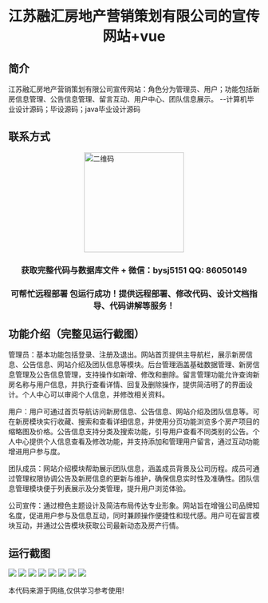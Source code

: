 <p><h1 align="center">江苏融汇房地产营销策划有限公司的宣传网站+vue</h1></p>

## 简介
江苏融汇房地产营销策划有限公司宣传网站：角色分为管理员、用户；功能包括新房信息管理、公告信息管理、留言互动、用户中心、团队信息展示。    --计算机毕业设计源码；毕设源码；java毕业设计源码


## 联系方式
<img src="https://bs-1329754181.cos.ap-shanghai.myqcloud.com/wx.jpg" alt="二维码" style="display: block; margin: 0 auto;" width="200px">
<p><h3 align="center">获取完整代码与数据库文件 + 微信：bysj5151 QQ: 86050149</h3></p>
<p><h3 align="center">可帮忙远程部署 包运行成功！提供远程部署、修改代码、设计文档指导、代码讲解等服务！</h3></p>

## 功能介绍（完整见运行截图）
管理员：基本功能包括登录、注册及退出。网站首页提供主导航栏，展示新房信息、公告信息、网站介绍及团队信息等模块。后台管理涵盖基础数据管理、新房信息管理及公告信息管理，支持操作如新增、修改和删除。留言管理功能允许查询新房名称与用户信息，并执行查看详情、回复及删除操作，提供简洁明了的界面设计。个人中心可以审阅个人信息，并修改相关资料。

用户：用户可通过首页导航访问新房信息、公告信息、网站介绍及团队信息等。可在新房模块实行收藏、搜索和查看详细信息，并使用分页功能浏览多个房产项目的缩略图及价格。公告信息支持分类及搜索功能，引导用户查看不同类别的公告。个人中心提供个人信息查看及修改功能，并支持添加和管理用户留言，通过互动功能增进用户参与度。

团队成员：网站介绍模块帮助展示团队信息，涵盖成员背景及公司历程。成员可通过管理权限协调公告及新房信息的更新与维护，确保信息实时性及准确性。团队信息管理模块便于列表展示及分类管理，提升用户浏览体验。

公司宣传：通过橙色主题设计及简洁布局传达专业形象。网站旨在增强公司品牌知名度，促进用户参与及信息互动，同时兼顾操作便捷性和现代感。用户可在留言模块互动，并通过公告模块获取公司最新动态及房产行情。


## 运行截图
![](https://bs-1329754181.cos.ap-shanghai.myqcloud.com/ssm/JiangSuRongHuiRealEstateMarketingPlanningCoLtdPromotionalWebsite/img/001.jpg)
![](https://bs-1329754181.cos.ap-shanghai.myqcloud.com/ssm/JiangSuRongHuiRealEstateMarketingPlanningCoLtdPromotionalWebsite/img/002.jpg)
![](https://bs-1329754181.cos.ap-shanghai.myqcloud.com/ssm/JiangSuRongHuiRealEstateMarketingPlanningCoLtdPromotionalWebsite/img/003.jpg)
![](https://bs-1329754181.cos.ap-shanghai.myqcloud.com/ssm/JiangSuRongHuiRealEstateMarketingPlanningCoLtdPromotionalWebsite/img/004.jpg)
![](https://bs-1329754181.cos.ap-shanghai.myqcloud.com/ssm/JiangSuRongHuiRealEstateMarketingPlanningCoLtdPromotionalWebsite/img/005.jpg)
![](https://bs-1329754181.cos.ap-shanghai.myqcloud.com/ssm/JiangSuRongHuiRealEstateMarketingPlanningCoLtdPromotionalWebsite/img/006.jpg)
![](https://bs-1329754181.cos.ap-shanghai.myqcloud.com/ssm/JiangSuRongHuiRealEstateMarketingPlanningCoLtdPromotionalWebsite/img/007.jpg)
![](https://bs-1329754181.cos.ap-shanghai.myqcloud.com/ssm/JiangSuRongHuiRealEstateMarketingPlanningCoLtdPromotionalWebsite/img/008.jpg)

<p>本代码来源于网络,仅供学习参考使用!</p>
